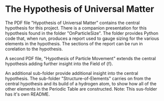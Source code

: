 # The Hypothesis of Universal Matter

The PDF file "Hypothesis of Universal Matter" contains the central hypothesis for this project. There is a companion presentation for this hypothesis found in the folder "OnParticleSize". The folder provides Python code that, when run, produces a report used to gauge sizing for the various elements in the hypothesis. The sections of the report can be run in corelation to the hypothesis.

A second PDF file, "Hypothesis of Particle Movement" extends the central hypothesis adding further insight into the Field of {f}.

An additional sub-folder provide additional insight into the central hypothesis. The sub-folder "Structure-of-Elements" carries on from the central hypothesis and its build of a hydrogen atom, to show how all of the other elements in the Periodic Table are constructed. Note: This sus-folder has it's own README.
